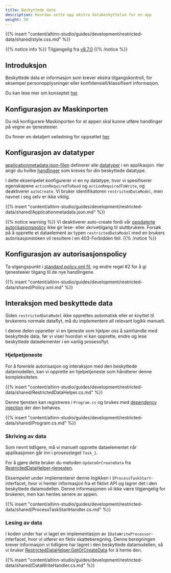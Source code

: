 ```yaml
---
title: Beskyttede data
description: Hvordan sette opp ekstra databeskyttelse for en app
weight: 50
---
```


{{% insert "content/altinn-studio/guides/development/restricted-data/shared/style.css.md" %}} 

{{% notice info %}}
Tilgjengelig fra [v8.7.0](https://github.com/Altinn/app-lib-dotnet/releases/tag/v8.7.0)
{{% /notice %}}

## Introduksjon
Beskyttede data er informasjon som krever ekstra tilgangskontroll, for eksempel personopplysninger eller konfidensiell/klassifisert informasjon.

Du kan lese mer om konseptet [her](/nb/altinn-studio/v8/concepts/data-model/restricted-data/).

## Konfigurasjon av Maskinporten
Du må konfigurere Maskinporten for at appen skal kunne utføre handlinger på vegne av tjenesteeier.

Du finner en detaljert veiledning for oppsettet [her](/nb/altinn-studio/v8/guides/integration/maskinporten/).

## Konfigurasjon av datatyper
[applicationmetadata.json-filen](https://github.com/Altinn/altinn-studio/blob/main/src/App/app-template-dotnet/src/App/config/applicationmetadata.json) definerer alle [datatyper](/nb/api/models/app-metadata/#datatype) i en applikasjon. Her angir du hvilke [handlinger](/nb/altinn-studio/v8/reference/configuration/authorization/#action-attributter) som kreves for din beskyttede datatype.

I dette eksempelet konfigurerer vi en ny datatype, hvor vi spesifiserer egenskapene `actionRequiredToRead` og `actionRequiredToWrite`, og deaktiverer `autoCreate`. Vi bruker identifikatoren `restrictedDataModel`, men navnet i seg selv er ikke viktig.

{{% insert "content/altinn-studio/guides/development/restricted-data/shared/Applicationmetadata.json.md" %}}

{{% notice warning %}}
Vi deaktiverer auto-create fordi vår [oppdaterte autorisasjonspolicy](#konfigurasjon-av-autorisasjonspolicy) ikke gir lese- eller skrivetilgang til sluttbrukere. Forsøk på å opprette et dataelement av typen `restrictedDataModel` med en brukers autorisasjonstoken vil resultere i en 403-Forbidden feil.
{{% /notice %}}

## Konfigurasjon av autorisasjonspolicy
Ta utgangspunkt i [standard policy.xml fil](https://github.com/Altinn/altinn-studio/blob/main/src/App/app-template-dotnet/src/App/config/authorization/policy.xml), og endre regel #2 for å gi tjenesteeier tilgang til de nye handlingene.

{{% insert "content/altinn-studio/guides/development/restricted-data/shared/Policy.xml.md" %}}

## Interaksjon med beskyttede data
Siden `restrictedDataModel` ikke opprettes automatisk eller er knyttet til brukerens normale dataflyt, må du implementere all relevant logikk manuelt.

I denne delen oppretter vi en tjeneste som hjelper oss å samhandle med beskyttede data, før vi viser hvordan vi kan opprette, endre og lese beskyttede dataelementer i en vanlig prosessflyt.

### Hjelpetjeneste
For å forenkle autorisasjon og interaksjon med den beskyttede datamodellen, kan vi opprette en hjelpetjeneste som håndterer denne kompleksiteten.

{{% insert "content/altinn-studio/guides/development/restricted-data/shared/RestrictedDataHelper.cs.md" %}}

Denne tjensten kan registreres i `Program.cs` og brukes med [dependency injection](https://learn.microsoft.com/en-us/dotnet/core/extensions/dependency-injection) der den behøves.

{{% insert "content/altinn-studio/guides/development/restricted-data/shared/Program.cs.md" %}}

### Skriving av data
Som nevnt tidligere, må vi manuelt opprette dataelementet når applikasjonen går inn i prosessteget `Task_1`.

For å gjøre dette bruker du metoden `UpdateOrCreateData` fra [RestrictedDataHelper-tjenesten](#hjelpetjeneste).

Eksempelet under implementerer denne logikken i `IProcessTaskStart`-interfacet, hvor vi henter informasjon fra et fiktivt API og lagrer det i den beskyttede datamodellen. Denne informasjonen vil ikke være tilgjengelig for brukeren, men kan hentes senere av appen.

{{% insert "content/altinn-studio/guides/development/restricted-data/shared/ProcessTaskStartHandler.cs.md" %}}

### Lesing av data
I koden under har vi laget en implementasjon av `IDataWriteProcessor`-interfacet, hvor vi utfører en fiktiv skatteberegning. Denne beregningen krever informasjon vi tidligere har lagret i den beskyttede datamodellen, så vi bruker [RestrictedDataHelper.GetOrCreateData](#hjelpetjeneste) for å hente den.

{{% insert "content/altinn-studio/guides/development/restricted-data/shared/DataWriteHandler.cs.md" %}}
  